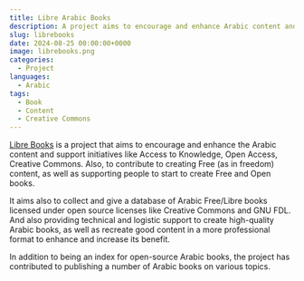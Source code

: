 ```yaml
---
title: Libre Arabic Books
description: A project aims to encourage and enhance Arabic content and support initiatives like Open Access and Creative Commons
slug: librebooks
date: 2024-08-25 00:00:00+0000
image: librebooks.png
categories:
  - Project
languages:
  - Arabic
tags:
  - Book
  - Content
  - Creative Commons
---
```


[Libre Books](https://librebooks.org/) is a project that aims to encourage and enhance the Arabic content and support initiatives like Access to Knowledge, Open Access, Creative Commons. Also, to contribute to creating Free (as in freedom) content, as well as supporting people to start to create Free and Open books.

It aims also to collect and give a database of Arabic Free/Libre books licensed under open source licenses like Creative Commons and GNU FDL. And also providing technical and logistic support to create high-quality Arabic books, as well as recreate good content in a more professional format to enhance and increase its benefit.

In addition to being an index for open-source Arabic books, the project has contributed to publishing a number of Arabic books on various topics.
